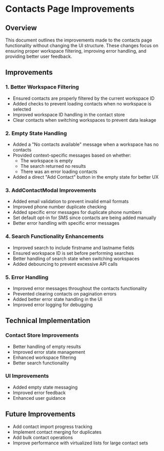 # Contacts Page Improvements

## Overview
This document outlines the improvements made to the contacts page functionality without changing the UI structure. These changes focus on ensuring proper workspace filtering, improving error handling, and providing better user feedback.

## Improvements

### 1. Better Workspace Filtering
- Ensured contacts are properly filtered by the current workspace ID
- Added checks to prevent loading contacts when no workspace is selected
- Improved workspace ID handling in the contact store
- Clear contacts when switching workspaces to prevent data leakage

### 2. Empty State Handling
- Added a "No contacts available" message when a workspace has no contacts
- Provided context-specific messages based on whether:
  - The workspace is empty
  - The search returned no results
  - There was an error loading contacts
- Added a direct "Add Contact" button in the empty state for better UX

### 3. AddContactModal Improvements
- Added email validation to prevent invalid email formats
- Improved phone number duplicate checking
- Added specific error messages for duplicate phone numbers
- Set default opt-in for SMS since contacts are being added manually
- Better error handling with specific error messages

### 4. Search Functionality Enhancements
- Improved search to include firstname and lastname fields
- Ensured workspace ID is set before performing searches
- Better handling of search state when switching workspaces
- Added debouncing to prevent excessive API calls

### 5. Error Handling
- Improved error messages throughout the contacts functionality
- Prevented clearing contacts on pagination errors
- Added better error state handling in the UI
- Improved error logging for debugging

## Technical Implementation

### Contact Store Improvements
- Better handling of empty results
- Improved error state management
- Enhanced workspace filtering
- Better search functionality

### UI Improvements
- Added empty state messaging
- Improved error feedback
- Enhanced user guidance

## Future Improvements
- Add contact import progress tracking
- Implement contact merging for duplicates
- Add bulk contact operations
- Improve performance with virtualized lists for large contact sets 